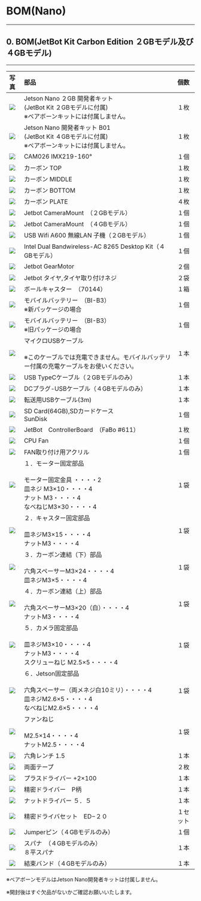 # BOM(Nano)

<hr>

## 0. BOM(JetBot Kit Carbon Edition ２GBモデル及び４GBモデル)

<hr>

|写真|部品|個数|
|:--|:--|:--|
|![](./img/BOM/add_JetsonNano2GB001.jpg)|Jetson Nano ２GB 開発者キット<br> (JetBot Kit ２GBモデルに付属)<br>※ベアボーンキットには付属しません。|１枚|
|![](./img/BOM/add_JetsonNanoB01ORA02_001.jpg)|Jetson Nano 開発者キット B01<br>(JetBot Kit ４GBモデルに付属)<br>※ベアボーンキットには付属しません。|１枚|
|![](./img/BOM/add_camera_IMX219_160_001.jpg)|CAM026 IMX219-160°|１個|
|![](./img/BOM/add_carbon_body_top001.jpg)|カーボン TOP|１枚|
|![](./img/BOM/add_carbon_body_middle001.jpg)|カーボン MIDDLE|１枚|    
|![](./img/BOM/add_carbon_body_bottom001.jpg)|カーボン BOTTOM|１枚| 
|![](./img/BOM/add_carbon_body_plate_ballcaster001.jpg)|カーボン PLATE|４枚| 
|![](./img/BOM/add_CameraMout_Jetson2GB001.jpg)|Jetbot CameraMount　（２GBモデル）|１個|	
|![](./img/BOM/add_CameraMout_Jetson4GB001.jpg)|Jetbot CameraMount　（４GBモデル）|１個|    
|![](./img/BOM/add_wifi_dongle001.jpg)|USB Wifi A600 無線LAN 子機（２GBモデル）　|１個| 
|![](./img/BOM/add_wifi_module_intel001.jpg)|Intel Dual Bandwireless-AC 8265 Desktop Kit（４GBモデル）|１個|
|![](./img/BOM/add_GEARmoter_001.jpg)|Jetbot GearMotor　|２個|    
|![](./img/BOM/add_tire_001.jpg)|Jetbot タイヤ,タイヤ取り付けネジ　|２袋|	
|![](./img/BOM/add_ballcaster001.jpg)|ボールキャスター　（70144）| １箱|		
|![](./img/BOM/add_mobileBatterry_002.jpg)|モバイルバッテリー　（BI-B3）<br>※新パッケージの場合| １個|
|![](./img/BOM/add_mobileBatterry_001.jpg)|モバイルバッテリー　（BI-B3）<br>※旧パッケージの場合| １個|
|![](./img/BOM/add_USB_A-B001.jpg)|マイクロUSBケーブル<br><br>※このケーブルでは充電できません。モバイルバッテリー付属の充電ケーブルをお使いください。 | １本|
|![](./img/BOM/add_USBC_A001.jpg)|USB TypeCケーブル（２GBモデルのみ）| １本|
|![](./img/BOM/add_DC_A_cable001.jpg)|DCプラグ-USBケーブル（４GBモデルのみ）|１本|
|![](./img/BOM/add_usb_A_microB_3m001.jpg)|転送用USBケーブル(3m)|１本|
|![](./img/BOM/add_sdcard64GB001.jpg)|SD Card(64GB),SDカードケース<br>SunDisk|１個|
|![](./img/BOM/add_611Controller125_001.jpg)|JetBot　ControllerBoard　（FaBo #611）    |１枚|
|![](./img/BOM/add_CPUFAN001.jpg)|CPU Fan|１個|
|![](./img/BOM/add_CPUFAN_kotejigu001.jpg)|FAN取り付け用アクリル|１個|
|![](./img/BOM/add_(1)motor_kotei_lower001.jpg)|１．モーター固定部品<br><br>モーター固定金具 ・・・・2<br>皿ネジ M3×10・・・・4<br>ナット M3・・・・4<br>なべねじM3×30・・・・4|１袋|
|![](./img/BOM/add_(2)_caster_kotei001.jpg)|２．キャスター固定部品<br><br>皿ネジM3×15・・・・4<br>ナットM3・・・・4|１袋|
|![](./img/BOM/add(3)_carbon_kotei001.jpg)|３．カーボン連結（下）部品<br><br>六角スペーサーM3×24・・・・4<br>皿ネジM3×5・・・・4|１袋|
|![](./img/BOM/add_(4)carbon_kotei_upper001.jpg)|４．カーボン連結（上）部品<br><br>六角スペーサーM3×20（白）・・・・4<br>ナットM3・・・・4|１袋|
|![](./img/BOM/add_(5)camerakotei001.jpg)|５．カメラ固定部品<br><br>皿ネジM3×10・・・・4<br>ナットM3・・・・4<br>スクリューねじ M2.5×5・・・・4|１袋|
|![](./img/BOM/add_(6)jetson_kotei001.jpg)|６．Jetson固定部品<br><br>六角スペーサー（両メネジ白10ミリ）・・・・4<br>皿ネジM2.6×5・・・・4<br>なべねじM2.6×5・・・・4|１袋|
|![](./img/BOM/add_CPUFAN_koteineji001.jpg)|ファンねじ<br><br>M2.5×14・・・・4<br>ナットM2.5・・・・4|１袋|
|![](./img/BOM/add_pentageolench1point5_001.jpg)|六角レンチ 1.5|１本|
|![](./img/BOM/add_bothSideSeal001.jpg)|両面テープ|２枚|
|![](./img/BOM/add_driverplus2_001.jpg)|プラスドライバー +2×100|１本|
|![](./img/BOM/add_plasemitu_driver001.jpg)|精密ドライバー　P柄|１本|
|![](./img/BOM/add_nutDriver001.jpg)|ナットドライバー ５．５|１本| 
|![](./img/BOM/add_semitudriverset001.jpg)|精密ドライバセット　ED−２０|１セット|
|![](./img/BOM/add_Jumper_pin.jpg)|Jumperピン（４GBモデルのみ）|１個|
|![](./img/BOM/add_spana001.jpg)|スパナ　（４GBモデルのみ）<br> ８平スパナ|１本|
|![](./img/BOM/add_cablelock001.jpg)|結束バンド（４GBモデルのみ）|１本|

※ベアボーンモデルはJetson Nano開発者キットは付属しません。

※開封後はすぐ欠品がないかご確認お願いいたします。



